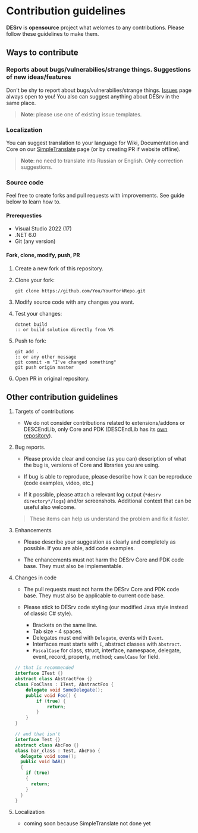 # Contribution guidelines

**DESrv** is **opensource** project what welomes to any contributions. Please follow these guidelines to make them.

## Ways to contribute

### Reports about bugs/vulnerabilies/strange things. Suggestions of new ideas/features

Don't be shy to report about bugs/vulnerabilies/strange things. [Issues](https://github.com/Blusutils/DESrv/issues) page always open to you!
You also can suggest anything about DESrv in the same place.

> **Note**: please use one of existing issue templates.

### Localization

You can suggest translation to your language for Wiki, Documentation and Core on our [SimpleTranslate](https://simpletranslate.net/projects/blusutils-desrv) page (or by creating PR if website offline).

> **Note**: no need to translate into Russian or English. Only correction suggestions.

### Source code

Feel free to create forks and pull requests with improvements. See guide below to learn how to.

#### Prerequesties

* Visual Studio 2022 (17)
* .NET 6.0
* Git (any version)

#### Fork, clone, modify, push, PR

1. Create a new fork of this repository.
2. Clone your fork:

    ```batch
    git clone https://github.com/You/YourForkRepo.git
    ```

3. Modify source code with any changes you want.
4. Test your changes:

    ```batch
    dotnet build
    :: or build solution directly from VS
    ```

5. Push to fork:

    ```batch
    git add .
    :: or any other message
    git commit -m "I've changed something"
    git push origin master
    ```

6. Open PR in original repository.

## Other contribution guidelines

1. Targets of contributions

    * We do not consider contributions related to extensions/addons or DESCEndLib, only Core and PDK (DESCEndLib has its [own repository](https://github.com/Blusutils/DESCEndLib)).

2. Bug reports.

    * Please provide clear and concise (as you can) description of what the bug is, versions of Core and libraries you are using.

    * If bug is able to reproduce, please describe how it can be reproduce (code examples, video, etc.)

    * If it possible, please attach a relevant log output (`*desrv directory*/logs`) and/or screenshots. Additional context that can be useful also welcome.

    > These items can help us understand the problem and fix it faster.

3. Enhancements

    * Please describe your suggestion as clearly and completely as possible. If you are able, add code examples.

    * The enhancements must not harm the DESrv Core and PDK code base. They must also be implementable.

4. Changes in code

    * The pull requests must not harm the DESrv Core and PDK code base. They must also be applicable to current code base. 

    * Please stick to DESrv code styling (our modified Java style instead of classic C# style).
        * Brackets on the same line.
        * Tab size - 4 spaces.
        * Delegates must end with `Delegate`, events with `Event`.
        * Interfaces must starts with `I`, abstract classes with `Abstract`.
        * `PascalCase` for class, struct, interface, namespace, delegate, event, record, property, method; `camelCase` for field.

    ```cs
    // that is recommended
    interface ITest {}
    abstract class AbstractFoo {}
    class FooClass : ITest, AbstractFoo {
        delegate void SomeDelegate();
        public void Foo() {
            if (true) { 
                return;
            }
        }
    }

    // and that isn't
    interface Test {}
    abstract class AbcFoo {}
    class bar_class : Test, AbcFoo {
      delegate void some();
      public void bAR()
      {
        if (true)
        {
          return;
        }
      }
    }
    ```

5. Localization
    * coming soon because SimpleTranslate not done yet
